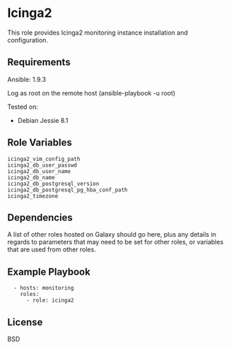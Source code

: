Icinga2
=======

This role provides Icinga2 monitoring instance installation and configuration.

Requirements
------------

Ansible: 1.9.3

Log as root on the remote host (ansible-playbook -u root)

Tested on:

- Debian Jessie 8.1

Role Variables
--------------

    icinga2_vim_config_path
    icinga2_db_user_passwd
    icinga2_db_user_name
    icinga2_db_name
    icinga2_db_postgresql_version
    icinga2_db_postgresql_pg_hba_conf_path
    icinga2_timezone

Dependencies
------------

A list of other roles hosted on Galaxy should go here, plus any details in regards to parameters that may need to be set for other roles, or variables that are used from other roles.

Example Playbook
----------------

      - hosts: monitoring
        roles:
          - role: icinga2

License
-------

BSD
